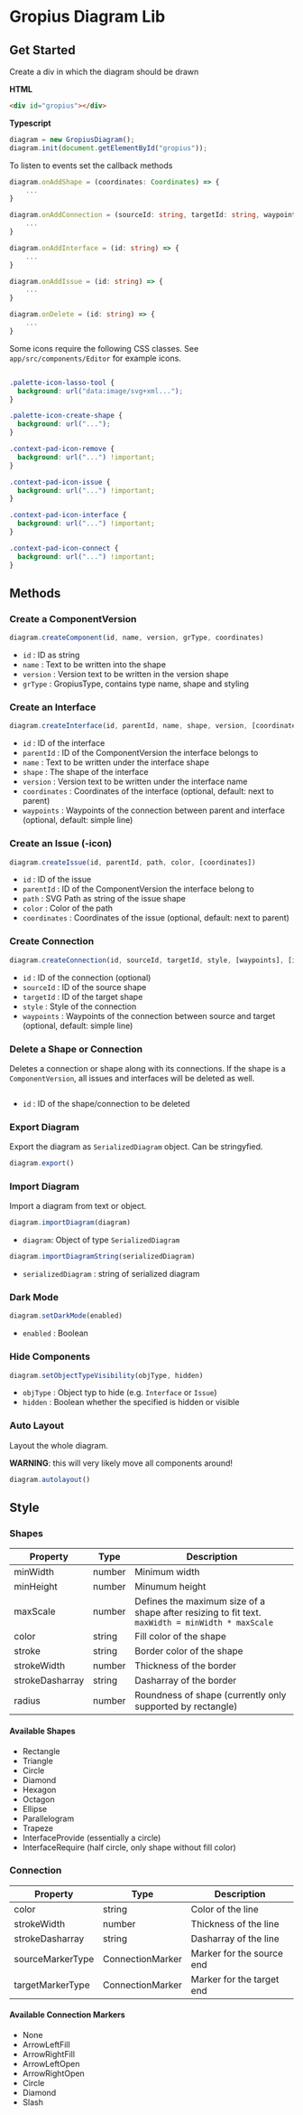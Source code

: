 # Gropius Diagram Lib

## Get Started


Create a div in which the diagram should be drawn

**HTML**
```html
<div id="gropius"></div>
```


**Typescript**
```ts
diagram = new GropiusDiagram();
diagram.init(document.getElementById("gropius"));
```

To listen to events set the callback methods

```ts
diagram.onAddShape = (coordinates: Coordinates) => {
    ...
}

diagram.onAddConnection = (sourceId: string, targetId: string, waypoints: Coordinates[]) => {
    ...
}

diagram.onAddInterface = (id: string) => {
    ...
}

diagram.onAddIssue = (id: string) => {
    ...
}

diagram.onDelete = (id: string) => {
    ...
}
```

Some icons require the following CSS classes. See `app/src/components/Editor` for example icons.

```css

.palette-icon-lasso-tool {
  background: url("data:image/svg+xml...");
}

.palette-icon-create-shape {
  background: url("...");
}

.context-pad-icon-remove {
  background: url("...") !important;
}

.context-pad-icon-issue {
  background: url("...") !important;
}

.context-pad-icon-interface {
  background: url("...") !important;
}

.context-pad-icon-connect {
  background: url("...") !important;
}

```


## Methods

### Create a ComponentVersion

```ts
diagram.createComponent(id, name, version, grType, coordinates)
```

- `id` : ID as string
- `name` : Text to be written into the shape
- `version` : Version text to be written in the version shape
- `grType` : GropiusType, contains type name, shape and styling

### Create an Interface

```ts
diagram.createInterface(id, parentId, name, shape, version, [coordinates], [waypoints])
```

- `id` : ID of the interface
- `parentId` : ID of the ComponentVersion the interface belongs to
- `name` : Text to be written under the interface shape
- `shape` : The shape of the interface
- `version` : Version text to be written under the interface name
- `coordinates` : Coordinates of the interface (optional, default: next to parent)
- `waypoints` : Waypoints of the connection between parent and interface (optional, default: simple line)

### Create an Issue (-icon)

```ts
diagram.createIssue(id, parentId, path, color, [coordinates])
```

- `id` : ID of the issue
- `parentId` : ID of the ComponentVersion the interface belong to
- `path` : SVG Path as string of the issue shape
- `color` : Color of the path
- `coordinates` : Coordinates of the issue (optional, default: next to parent)

### Create Connection

```ts
diagram.createConnection(id, sourceId, targetId, style, [waypoints], [isSubConnection])
```

- `id` : ID of the connection (optional)
- `sourceId` : ID of the source shape
- `targetId` : ID of the target shape
- `style` : Style of the connection
- `waypoints` : Waypoints of the connection between source and target (optional, default: simple line)

### Delete a Shape or Connection

Deletes a connection or shape along with its connections. If the shape is a `ComponentVersion`, all issues and interfaces will be deleted as well.

```tsdiagram.delete(id)
```

- `id` : ID of the shape/connection to be deleted

### Export Diagram

Export the diagram as `SerializedDiagram` object. Can be stringyfied.

```ts
diagram.export()
```

### Import Diagram

Import a diagram from text or object.

```ts
diagram.importDiagram(diagram)
```

- `diagram`: Object of type `SerializedDiagram`

```ts
diagram.importDiagramString(serializedDiagram)
```

- `serializedDiagram` : string of serialized diagram

### Dark Mode

```ts
diagram.setDarkMode(enabled)
```

- `enabled` : Boolean

### Hide Components

```ts
diagram.setObjectTypeVisibility(objType, hidden)
```

- `objType` : Object typ to hide (e.g. `Interface` or `Issue`)
- `hidden` : Boolean whether the specified is hidden or visible

### Auto Layout

Layout the whole diagram. 

**WARNING**: this will very likely move all components around!

```ts
diagram.autolayout()
```


## Style

### Shapes

| Property | Type | Description |
| --- | --- | --- |
| minWidth | number | Minimum width |
| minHeight | number | Minumum height |
| maxScale | number | Defines the maximum size of a shape after resizing to fit text. `maxWidth = minWidth * maxScale` |
| color | string | Fill color of the shape |
| stroke | string | Border color of the shape |
| strokeWidth | number | Thickness of the border |
| strokeDasharray | string | Dasharray of the border |
| radius | number | Roundness of shape (currently only supported by rectangle) |

#### Available Shapes

- Rectangle
- Triangle
- Circle
- Diamond
- Hexagon
- Octagon
- Ellipse
- Parallelogram
- Trapeze
- InterfaceProvide (essentially a circle)
- InterfaceRequire (half circle, only shape without fill color)

### Connection 

| Property | Type | Description |
| --- | --- | --- |
| color | string | Color of the line |
| strokeWidth | number | Thickness of the line |
| strokeDasharray | string | Dasharray of the line |
| sourceMarkerType | ConnectionMarker | Marker for the source end |
| targetMarkerType | ConnectionMarker | Marker for the target end |

#### Available Connection Markers

- None
- ArrowLeftFill
- ArrowRightFill
- ArrowLeftOpen
- ArrowRightOpen
- Circle
- Diamond
- Slash